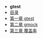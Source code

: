 
- **gtest**
- [目录](testTools/README.md)
- [第一章 gtest](testTools/chapter/gtest_withNum.md)
- [第二章 gmock](testTools/chapter/gmock_withNum.md)
- [第三章 覆盖率](testTools/chapter/coverage_withNum.md)



